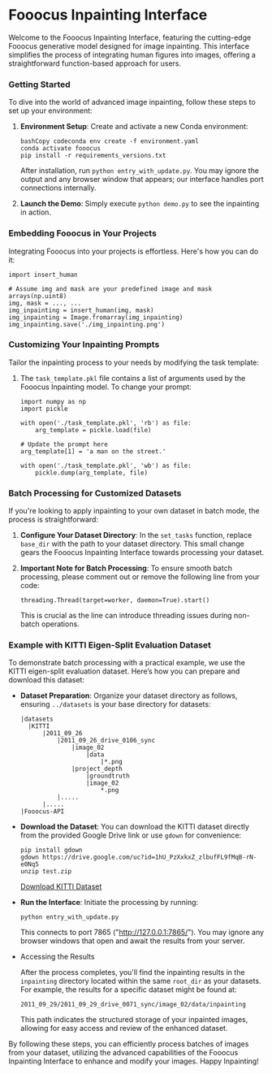 # Fooocus Inpainting Interface

Welcome to the Fooocus Inpainting Interface, featuring the cutting-edge Fooocus generative model designed for image inpainting. This interface simplifies the process of integrating human figures into images, offering a straightforward function-based approach for users.

### Getting Started

To dive into the world of advanced image inpainting, follow these steps to set up your environment:

1. **Environment Setup**: Create and activate a new Conda environment:

   ```
   bashCopy codeconda env create -f environment.yaml
   conda activate fooocus
   pip install -r requirements_versions.txt
   ```

   After installation, run `python entry_with_update.py`. You may ignore the output and any browser window that appears; our interface handles port connections internally.

2. **Launch the Demo**: Simply execute `python demo.py` to see the inpainting in action.

### Embedding Fooocus in Your Projects

Integrating Fooocus into your projects is effortless. Here's how you can do it:

```
import insert_human

# Assume img and mask are your predefined image and mask arrays(np.uint8)
img, mask = ..., ...
img_inpainting = insert_human(img, mask)
img_inpainting = Image.fromarray(img_inpainting)
img_inpainting.save('./img_inpainting.png')
```

### Customizing Your Inpainting Prompts

Tailor the inpainting process to your needs by modifying the task template:

1. The `task_template.pkl` file contains a list of arguments used by the Fooocus Inpainting model. To change your prompt:

   ```
   import numpy as np
   import pickle
   
   with open('./task_template.pkl', 'rb') as file:
       arg_template = pickle.load(file)
   
   # Update the prompt here
   arg_template[1] = 'a man on the street.'
   
   with open('./task_template.pkl', 'wb') as file:
       pickle.dump(arg_template, file)
   ```

### Batch Processing for Customized Datasets

If you're looking to apply inpainting to your own dataset in batch mode, the process is straightforward:

1. **Configure Your Dataset Directory**: In the `set_tasks` function, replace `base_dir` with the path to your dataset directory. This small change gears the Fooocus Inpainting Interface towards processing your dataset.

2. **Important Note for Batch Processing**: To ensure smooth batch processing, please comment out or remove the following line from your code:

   ```
   threading.Thread(target=worker, daemon=True).start()
   ```

   This is crucial as the line can introduce threading issues during non-batch operations.

### Example with KITTI Eigen-Split Evaluation Dataset

To demonstrate batch processing with a practical example, we use the KITTI eigen-split evaluation dataset. Here’s how you can prepare and download this dataset:

- **Dataset Preparation**: Organize your dataset directory as follows, ensuring `../datasets` is your base directory for datasets:

  ```
  |datasets
    |KITTI
    	|2011_09_26
    		|2011_09_26_drive_0106_sync
    			|image_02
    				|data
    					|*.png
    			|project_depth
    				|groundtruth
    				|image_02
    					*.png
    		|.....
    	|.....	
  |Fooocus-API
  ```

- **Download the Dataset**: You can download the KITTI dataset directly from the provided Google Drive link or use `gdown` for convenience:

  ```
  pip install gdown
  gdown https://drive.google.com/uc?id=1hU_PzXxkxZ_zlbufFL9fMqB-rN-e0Nq5
  unzip test.zip
  ```

  [Download KITTI Dataset](https://drive.google.com/file/d/1hU_PzXxkxZ_zlbufFL9fMqB-rN-e0Nq5/view)

- **Run the Interface**: Initiate the processing by running:

  ```
  python entry_with_update.py
  ```

  This connects to port 7865 ("http://127.0.0.1:7865/"). You may ignore any browser windows that open and await the results from your server.

- Accessing the Results

  After the process completes, you'll find the inpainting results in the `inpainting` directory located within the same `root_dir` as your datasets. For example, the results for a specific dataset might be found at:

  ```
  2011_09_29/2011_09_29_drive_0071_sync/image_02/data/inpainting
  ```

  This path indicates the structured storage of your inpainted images, allowing for easy access and review of the enhanced dataset.

  

By following these steps, you can efficiently process batches of images from your dataset, utilizing the advanced capabilities of the Fooocus Inpainting Interface to enhance and modify your images. Happy Inpainting! 
